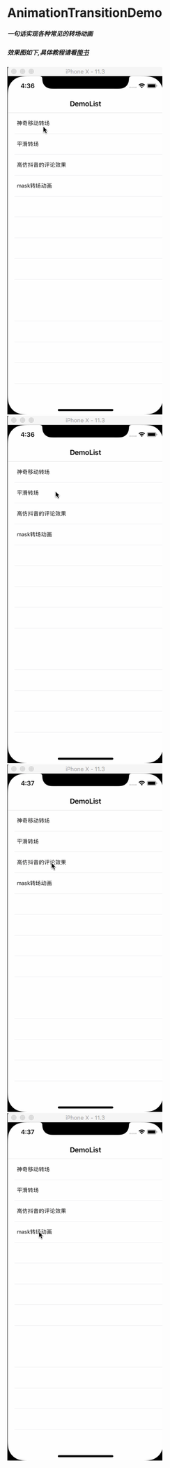 # AnimationTransitionDemo
##### 一句话实现各种常见的转场动画
##### 效果图如下,具体教程请看[简书](https://www.jianshu.com/p/669ee933da4b)
![神奇移动转场](https://github.com/308823810/AnimationTransitionDemo/blob/master/Gif/1.gif)   
![平滑转场](https://github.com/308823810/AnimationTransitionDemo/blob/master/Gif/2.gif)   
![抖音评论转场](https://github.com/308823810/AnimationTransitionDemo/blob/master/Gif/3.gif)   
![mask转场](https://github.com/308823810/AnimationTransitionDemo/blob/master/Gif/4.gif)   

